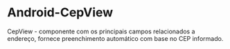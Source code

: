 Android-CepView
===============

CepView - componente com os principais campos relacionados a endereço, fornece preenchimento automático com base no CEP informado.